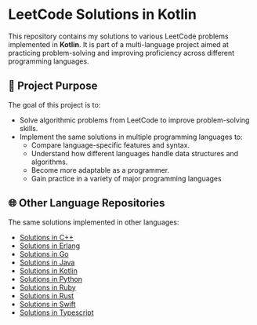 # LeetCode Solutions in Kotlin

This repository contains my solutions to various LeetCode problems implemented
in **Kotlin**. It is part of a multi-language project aimed at practicing
problem-solving and improving proficiency across different programming
languages.

## 📌 Project Purpose

The goal of this project is to:

- Solve algorithmic problems from LeetCode to improve problem-solving skills.
- Implement the same solutions in multiple programming languages to:
  - Compare language-specific features and syntax.
  - Understand how different languages handle data structures and algorithms.
  - Become more adaptable as a programmer.
  - Gain practice in a variety of major programming languages

## 🌐 Other Language Repositories

The same solutions implemented in other languages:

- [Solutions in C++](https://github.com/zellenon/leetcode-cpp)
- [Solutions in Erlang](https://github.com/zellenon/leetcode-erlang)
- [Solutions in Go](https://github.com/zellenon/leetcode-go)
- [Solutions in Java](https://github.com/zellenon/leetcode-java)
- [Solutions in Kotlin](https://github.com/zellenon/leetcode-kotlin)
- [Solutions in Python](https://github.com/zellenon/leetcode-python)
- [Solutions in Ruby](https://github.com/zellenon/leetcode-ruby)
- [Solutions in Rust](https://github.com/zellenon/leetcode-rust)
- [Solutions in Swift](https://github.com/zellenon/leetcode-swift)
- [Solutions in Typescript](https://github.com/zellenon/leetcode-typescript)

